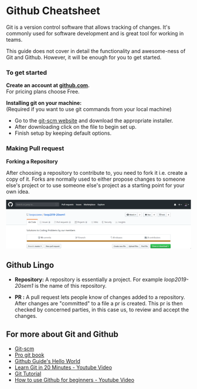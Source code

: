 # Github Cheatsheet

Git is a version control software that allows tracking of changes. It's commonly used for software development and is great tool for working in teams.

This guide does not cover in detail the functionality and awesome-ness of Git and Github. However, it will be enough for you to get started.

### To get started
__Create an account at [github.com](https://github.com/join?source=header).__  
For pricing plans choose Free.


__Installing git on your machine:__   
(Required if you want to use git commands from your local machine)
- Go to the [git-scm website](https://git-scm.com/) and download the appropriate installer.
- After downloading click on the file to begin set up.
- Finish setup by keeping default options.

### Making Pull request
__Forking a Repository__

After choosing a repository to contribute to, you need to fork it i.e. create a copy of it.
Forks are normally used to either propose changes to someone else's project or to use someone else's project as a starting point for your own idea.  

![](fork.gif)


## Github Lingo
- __Repository:__  A repository is essentially a project. For example _loop2019-20sem1_ is the name of this repository.

- __PR :__ A pull request lets people know of changes added to a repository. After changes are "committed" to a file a pr is created. This pr is then checked by concerned parties, in this case us, to review and accept the changes.




## For more about Git and Github
- [Git-scm](https://git-scm.com/)
- [Pro git book](https://git-scm.com/book/en/v2)
- [Github Guide's Hello World](https://guides.github.com/activities/hello-world/)
- [Learn Git in 20 Minutes - Youtube Video](https://www.youtube.com/watch?v=Y9XZQO1n_7c)
- [Git Tutorial](https://www.atlassian.com/git/tutorials/what-is-version-control)
- [How to use Github for beginners - Youtube Video](https://www.youtube.com/watch?v=E8TXME3bzNs&list=PLQ0mcSEvl3UIDzL94eNBuKMgz5lV-iUeL&index=1)
